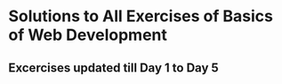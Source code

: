 # Solutions to All Exercises of Basics of Web Development

## Excercises updated till Day 1 to Day 5
